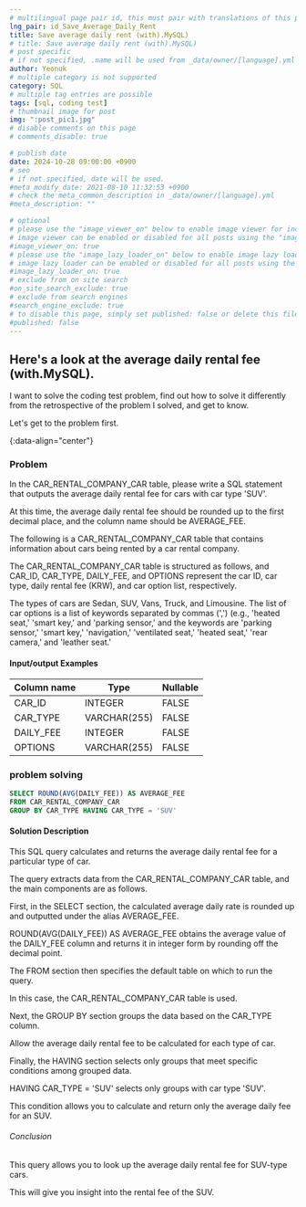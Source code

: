 ```yaml
---
# multilingual page pair id, this must pair with translations of this page. (This name must be unique)
lng_pair: id_Save_Average_Daily_Rent
title: Save average daily rent (with).MySQL)
# title: Save average daily rent (with).MySQL)
# post specific
# if not specified, .name will be used from _data/owner/[language].yml
author: Yeonuk
# multiple category is not supported
category: SQL
# multiple tag entries are possible
tags: [sql, coding test]
# thumbnail image for post
img: ":post_pic1.jpg"
# disable comments on this page
# comments_disable: true

# publish date
date: 2024-10-28 09:00:00 +0900
# seo
# if not specified, date will be used.
#meta_modify_date: 2021-08-10 11:32:53 +0900
# check the meta_common_description in _data/owner/[language].yml
#meta_description: ""

# optional
# please use the "image_viewer_on" below to enable image viewer for individual pages or posts (_posts/ or [language]/_posts folders).
# image viewer can be enabled or disabled for all posts using the "image_viewer_posts: true" setting in _data/conf/main.yml.
#image_viewer_on: true
# please use the "image_lazy_loader_on" below to enable image lazy loader for individual pages or posts (_posts/ or [language]/_posts folders).
# image lazy loader can be enabled or disabled for all posts using the "image_lazy_loader_posts: true" setting in _data/conf/main.yml.
#image_lazy_loader_on: true
# exclude from on site search
#on_site_search_exclude: true
# exclude from search engines
#search_engine_exclude: true
# to disable this page, simply set published: false or delete this file
#published: false
---
```


<!-- outline-start -->

## Here's a look at the average daily rental fee (with.MySQL).

I want to solve the coding test problem, find out how to solve it differently from the retrospective of the problem I solved, and get to know.

Let's get to the problem first.

{:data-align="center"}

<!-- outline-end -->

### Problem

In the CAR_RENTAL_COMPANY_CAR table, please write a SQL statement that outputs the average daily rental fee for cars with car type 'SUV'.

At this time, the average daily rental fee should be rounded up to the first decimal place, and the column name should be AVERAGE_FEE.

The following is a CAR_RENTAL_COMPANY_CAR table that contains information about cars being rented by a car rental company.

The CAR_RENTAL_COMPANY_CAR table is structured as follows, and CAR_ID, CAR_TYPE, DAILY_FEE, and OPTIONS represent the car ID, car type, daily rental fee (KRW), and car option list, respectively.

The types of cars are Sedan, SUV, Vans, Truck, and Limousine. The list of car options is a list of keywords separated by commas (',') (e.g., 'heated seat,' 'smart key,' and 'parking sensor,' and the keywords are 'parking sensor,' 'smart key,' 'navigation,' 'ventilated seat,' 'heated seat,' 'rear camera,' and 'leather seat.'

#### Input/output Examples

| Column name | Type         | Nullable |
| ----------- | ------------ | -------- |
| CAR_ID      | INTEGER      | FALSE    |
| CAR_TYPE    | VARCHAR(255) | FALSE    |
| DAILY_FEE   | INTEGER      | FALSE    |
| OPTIONS     | VARCHAR(255) | FALSE    |

<!-- | begin | target | words                                      | return |
| ----- | ------ | ------------------------------------------ | ------ |
| "hit" | "cog"  | ["hot", "dot", "dog", "lot", "log", "cog"] | 4      |
| "hit" | "cog"  | ["hot", "dot", "dog", "lot", "log"]        | 0      | -->

### problem solving

```sql
SELECT ROUND(AVG(DAILY_FEE)) AS AVERAGE_FEE
FROM CAR_RENTAL_COMPANY_CAR
GROUP BY CAR_TYPE HAVING CAR_TYPE = 'SUV'
```

#### Solution Description

This SQL query calculates and returns the average daily rental fee for a particular type of car.

The query extracts data from the CAR_RENTAL_COMPANY_CAR table, and the main components are as follows.

First, in the SELECT section, the calculated average daily rate is rounded up and outputted under the alias AVERAGE_FEE.

ROUND(AVG(DAILY_FEE)) AS AVERAGE_FEE obtains the average value of the DAILY_FEE column and returns it in integer form by rounding off the decimal point.

The FROM section then specifies the default table on which to run the query.

In this case, the CAR_RENTAL_COMPANY_CAR table is used.

Next, the GROUP BY section groups the data based on the CAR_TYPE column.

Allow the average daily rental fee to be calculated for each type of car.

Finally, the HAVING section selects only groups that meet specific conditions among grouped data.

HAVING CAR_TYPE = 'SUV' selects only groups with car type 'SUV'.

This condition allows you to calculate and return only the average daily fee for an SUV.

###### Conclusion

This query allows you to look up the average daily rental fee for SUV-type cars.

This will give you insight into the rental fee of the SUV.
